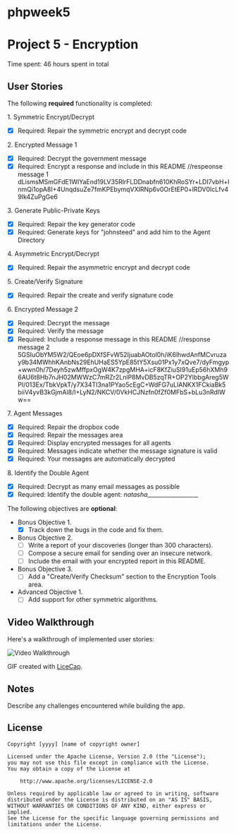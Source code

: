 # phpweek5
# Project 5 - Encryption

Time spent: 46 hours spent in total

## User Stories

The following **required** functionality is completed:

1\. Symmetric Encrypt/Decrypt
  * [x]  Required: Repair the symmetric encrypt and decrypt code

2\. Encrypted Message 1
  * [x]  Required: Decrypt the government message
  * [x]  Required: Encrypt a response and include in this README
     //respeonse message 1     dLismsMSmGFdE1WlYaEnd19LV35RlrFLDDnabfn610KhRoSYr+LDI7vbH+lnmQi1opA8I+4UnqdsuZe7fmKPEbymqVXIRNp6v0OrEtEP0+lRDV0IcLfv49Ik4ZuPgGe6
     
3\. Generate Public-Private Keys
  * [x]  Required: Repair the key generator code
  * [x]  Required: Generate keys for "johnsteed" and add him to the Agent Directory

4\. Asymmetric Encrypt/Decrypt
  * [x]  Required: Repair the asymmetric encrypt and decrypt code

5\. Create/Verify Signature
  * [x]  Required: Repair the create and verify signature code
  
6\. Encrypted Message 2
  * [x]  Required: Decrypt the message
  * [x]  Required: Verify the message
  * [x]  Required: Include a response message in this README
     //response message 2   5GSIuObYM5W2/QEoe6pDXfSFvW52IjuabAOtol0h/iK6lhwdAnfMCvruzay9b34MWhhKAnbNs29EhUHaES5YpE85tY5Xsu01Px1y7xQve7/dyFmgyp+wwn0h/7Deyh5zwMffpxOgW4K7zpgMHA+icF8KfZiuSI91uEp56hXMh96AU6t8Hb7nJH02MWWzC7mRZr2LnlP8MvDB5zqTR+OP2YlbbgAreg5WPl/013Ex/TbkVpkT/y7X34TI3na1PYao5cEgC+WdFG7uLlANKX1FCkiaBk5biiV4yvB3kGjmAl8/I+LyN2/NKCV/0VkHCJNzfn0fZf0MFbS+bLu3nRdIWw==

7\. Agent Messages
  * [x]  Required: Repair the dropbox code
  * [x]  Required: Repair the messages area
  * [x]  Required: Display encrypted messages for all agents
  * [x]  Required: Messages indicate whether the message signature is valid
  * [x]  Required: Your messages are automatically decrypted

8\. Identify the Double Agent
  * [x]  Required: Decrypt as many email messages as possible
  * [x]  Required: Identify the double agent: _natasha___________________

The following objectives are **optional**:

* Bonus Objective 1\.
  * [x]  Track down the bugs in the code and fix them.

* Bonus Objective 2\.
  * [ ]  Write a report of your discoveries (longer than 300 characters).
  * [ ]  Compose a secure email for sending over an insecure network.
  * [ ]  Include the email with your encrypted report in this README.

* Bonus Objective 3\.
  * [ ]  Add a "Create/Verify Checksum" section to the Encryption Tools area.

* Advanced Objective 1\.
  * [ ]  Add support for other symmetric algorithms.

## Video Walkthrough

Here's a walkthrough of implemented user stories:

<img src='http://i.imgur.com/OmJGILG.gif' title='Video Walkthrough' width='' alt='Video Walkthrough' />

GIF created with [LiceCap](http://www.cockos.com/licecap/).

## Notes

Describe any challenges encountered while building the app.

## License

    Copyright [yyyy] [name of copyright owner]

    Licensed under the Apache License, Version 2.0 (the "License");
    you may not use this file except in compliance with the License.
    You may obtain a copy of the License at

        http://www.apache.org/licenses/LICENSE-2.0

    Unless required by applicable law or agreed to in writing, software
    distributed under the License is distributed on an "AS IS" BASIS,
    WITHOUT WARRANTIES OR CONDITIONS OF ANY KIND, either express or implied.
    See the License for the specific language governing permissions and
    limitations under the License.
